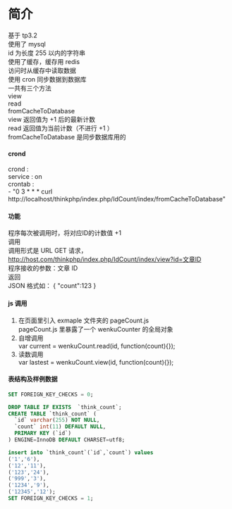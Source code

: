 # 简介    
基于 tp3.2    
使用了 mysql    
id 为长度 255 以内的字符串   
使用了缓存，缓存用 redis    
访问时从缓存中读取数据    
使用 cron 同步数据到数据库    
一共有三个方法    
view    
read    
fromCacheToDatabase    
view 返回值为 +1 后的最新计数    
read 返回值为当前计数（不进行 +1 ）    
fromCacheToDatabase 是同步数据库用的    
#### crond
crond :    
  service : on    
  crontab :    
    - "0 3 * * * curl http://localhost/thinkphp/index.php/IdCount/index/fromCacheToDatabase"    
#### 功能
程序每次被调用时，将对应ID的计数值 +1    
调用    
调用形式是 URL GET 请求， http://host.com/thinkphp/index.php/IdCount/index/view?id=文章ID    
程序接收的参数：文章 ID    
返回    
JSON 格式如：
{
"count":123
}

#### js 调用
1. 在页面里引入 exmaple 文件夹的 pageCount.js    
pageCount.js 里暴露了一个 wenkuCounter 的全局对象    
2. 自增调用    
var current = wenkuCount.read(id, function(count){});    
3. 读数调用    
var lastest = wenkuCount.view(id, function(count){});    

#### 表结构及样例数据
```sql
SET FOREIGN_KEY_CHECKS = 0;

DROP TABLE IF EXISTS  `think_count`;
CREATE TABLE `think_count` (
  `id` varchar(255) NOT NULL,
  `count` int(11) DEFAULT NULL,
  PRIMARY KEY (`id`)
) ENGINE=InnoDB DEFAULT CHARSET=utf8;

insert into `think_count`(`id`,`count`) values
('1','6'),
('12','11'),
('123','24'),
('999','3'),
('1234','9'),
('12345','12');
SET FOREIGN_KEY_CHECKS = 1;
````
